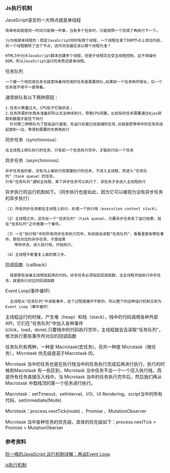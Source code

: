 
### Js执行机制

JavaScript语言的一大特点就是单线程     

    简单地说就是同一时间只能做一件事，当有多个任务时，只能按照一个完成了再执行下一个。
    
    Js为啥是单线程的：假定JavaScript同时有两个线程，一个线程在某个DOM节点上添加内容，  
    另一个线程删除了这个节点，这时浏览器应该以哪个线程为准？
    
    HTML5中允许JavaScript脚本创建多个线程，但是子线程完全受主线程控制，且不得操作DOM，所以JavaScript运行的本质还是单线程。
    
任务队列  

    一个接一个地完成任务也就意味着待完成的任务是需要排队,如果前一个任务耗时很长，后一个任务就不得不一直等着。  

通常排队有以下两种原因： 

    1.任务计算量过大，CPU处于忙碌状态；  
    2.任务所需的东西未准备好所以无法继续执行，导致CPU闲置。比如有的任务需要通过Ajax获取到数据才能往下执行     
      针对第二种排队为了提高运行速度，先运行后面已经就绪的任务,也就是把等待中的任务先挂起放到一边，等得到需要的东西再执行 
      
同步任务（synchronous）

	在主线程上排队执行的任务，只有前一个任务执行完毕，才能执行后一个任务


异步任务（asynchronous）    

    异步任务指的是，没有马上被执行但需要执行的任务，不进入主线程、而进入"任务队列"（task queue）的任务，  
    只有"任务队列"通知主线程，某个异步任务可以执行了，该任务才会进入主线程执行

异步执行的运行机制如下。（同步执行也是如此，因为它可以被视为没有异步任务的异步执行） 

    （1）所有同步任务都在主线程上执行，形成一个执行栈（execution context stack）。

    （2）主线程之外，还存在一个"任务队列"（task queue）。只要异步任务有了运行结果，就在"任务队列"之中放置一个事件。

    （3）一旦"执行栈"中的所有同步任务执行完毕，系统就会读取"任务队列"，看看里面有哪些事件。那些对应的异步任务，于是结束    
        等待状态，进入执行栈，开始执行。

    （4）主线程不断重复上面的第三步。

回调函数（callback）

	  就是那些会被主线程挂起来的代码。异步任务必须指定回调函数，当主线程开始执行异步任务，就是执行对应的回调函数
 
 Event Loop(事件循环)
 
      主线程从"任务队列"中读取事件，这个过程是循环不断的，所以整个的这种运行机制又称为Event Loop（事件循环）

 主线程运行的时候，产生堆（heap）和栈（stack），栈中的代码调用各种外部API，它们在"任务队列"中加入各种事件   
(click，load，done).只要栈中的代码执行完毕，主线程就会去读取"任务队列"，依次执行那些事件所对应的回调函数

任务队列有两种，⼀种是 Macrotask(宏任务)，另外⼀种是 Microtask（微任务），Microtask 优先级是⾼于Macrotask 的。

Microtask 当中的任务也是在执⾏栈当中的任务执⾏完成后再进⾏执⾏，执⾏的时候和Macrotask 有⼀些区别，Microtask 当中任务不会⼀个⼀个压⼊执⾏栈，⽽是所有任务直接压⼊栈中，当 Microtask 当中的任务执⾏完毕后，然后我们再从 Macrotask 中取栈顶的第⼀个任务进⾏执⾏。

Macrotask：setTimeout、setInterval、I/O、UI Rendering、script当中的所有代码、setImmediate(Node) 

Microtask：process.nextTick(node) 、Promise 、MutationObserver

Microtask 当中各种任务的优先级，具体的优先级如下：process.nextTick > Promise > MutationOberser

    
### 参考资料

 [阮一峰的JavaScript 运行机制详解：再谈Event Loop](http://www.ruanyifeng.com/blog/2014/10/event-loop.html)
 
 [js执行机制](https://www.jianshu.com/p/1368d375aa66)
    
    



